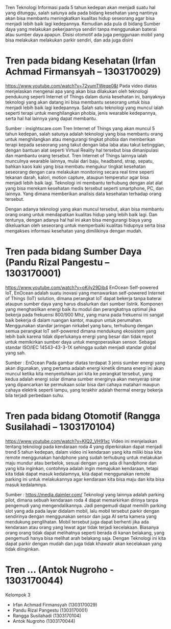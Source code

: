 Tren Teknologi Informasi pada 5 tahun kedepan akan menjadi suatu hal yang ditunggu, salah satunya ada pada bidang kesehatan yang nantinya akan bisa membantu meningkatkan kualitas hidup seseorang agar bisa menjadi lebih baik lagi kedepannya. Kemudian ada pula di bidang Sumber daya yang melakukan pekerjaannya sendiri tanpa menggunakan baterai atau sumber daya apapun. Disisi otomotif ada juga penggunaan mobil yang bisa melakukan melakukan parkir sendiri, dan ada juga disini

# Tren pada bidang Kesehatan (Irfan Achmad Firmansyah – 1303170029)
https://www.youtube.com/watch?v=72vumTWeqe0&t
Pada video diatas menjelaskan mengenai apa yang akan bisa dilakukan oleh teknologi pendukung seperti Internet of Things dalam dunia kesehatan ini, banyaknya teknologi yang akan datang ini bisa membantu seseorang untuk bisa menjadi lebih baik lagi kedepannya. Salah satu teknologi yang muncul ialah seperti terapi untuk menghilangkan phobia, jenis wearable kedepannya, serta hal hal lainnya yang dapat membantu.
 
Sumber : insightscare.com 
Tren Internet of Things yang akan muncul 5 tahun kedepan, salah satunya adalah teknologi yang bisa membantu orang untuk menghilangkan atau mengurangi tingkat phobia dan memberikan terapi kepada seseorang yang takut dengan laba laba atau takut ketinggian, dengan bantuan alat seperti Virtual Reality hal tersebut bisa dimanipulasi dan mambantu orang tersebut.
Tren Internet of Things lainnya ialah munculnya wearable lainnya, mulai dari baju, headband, strap, sepatu, bahkan kaos kaki yang bisa membatu mengukur tingkat kesehatan seseorang dengan cara melakukan monitoring secara real time seperti tekanan darah, kalori, motion capture, ataupun temperatur agar bisa menjadi lebih baik lagi. 
Teknologi ini membantu terhubung dengan alat alat yang bisa merekam kesehatan medis tersebut seperti smartphone, PC, dan lainnya. Yang dimana memberikan analisis data kesehatan terhadap orang tersebut.


Dengan adanya teknologi yang akan muncul tersebut, akan bisa membantu orang orang untuk mendapatkan kualitas hidup yang lebih baik lagi. Dan tentunya, dengan adanya hal hal ini akan bisa mengurangi biaya yang dikeluarkan oleh seseorang untuk memperbaiki kualitas hidupnya serta bisa mengakses informasi kesehatan yang dimilikinya dengan mudah.

# Tren pada bidang Sumber Daya (Pandu Rizal Pangestu – 1303170001)
https://www.youtube.com/watch?v=oKiIy29Dib4
	EnOcean Self-powered IoT, EnOcean adalah suatu inovasi yang menawarkan self-powered Internet of Things (IoT) solution, dimana perangkat IoT dapat bekerja tanpa baterai ataupun sumber daya yang harus disalurkan dari sumber listrik. Komponen yang menghasilkan energi baik itu modul dan perangkatnya optimal jika bekerja pada frekuensi 800/900 Mhz, yang mana pada frekuensi ini sangat baik bekerja di dalam ruangan kantor, maupun untuk perumahan.
Menggunakan standar jaringan nirkabel yang baru, terhubung dengan semua perangkat IoT self-powered dimana mendukung ekosistem yang lebih baik karena tidak diperlukanya energi yang besar dan tidak repot untuk memikirkan sumber daya untuk mengoperasikan sensor. Sebagai standar ISO/IEC 14543-43-3-1X sehingga sudah menjadi standar global yang sah. 
 
Sumber : EnOcean
	Pada gambar diatas terdapat 3 jenis sumber energi yang akan digunakan, yang pertama adalah energi kinetik dimana energi ini akan muncul ketika kita menyentuhkan jari kita ke perangkat tersebut, yang kedua adalah energi solar dimana sumber energinya akan menyerap sinar yang dipancarkan ke permukaan solar bisa dari cahaya matahari maupun cahaya elektrik seperti lampu, yang terakhir adalah thermal energy bekerja bila terjadi perbedaan suhu.
  
# Tren pada bidang Otomotif (Rangga Susilahadi – 1303170104)
https://www.youtube.com/watch?v=KIQ2_VH91xc
	Video ini menjelaskan tentang teknologi pada kendaraan roda 4 yang diperkirakan dapat menjadi trend 5 tahun kedepan, dalam video ini kendaraan yang kita miliki bisa kita remote menggunakan handphone yang sudah terhubung untuk melakukan maju mundur atau berbelok, sesuai dengan yang ada di handphone dan yang kita inginkan, contohnya adalah ingin memajukan kendaraan, tetapi kita tidak dapat masuk kedalamnya, kita dapat menggunakan remote parking ini untuk melakukannya agar kendaraan kita bisa maju dan kita bisa masuk kedalamnya.
 
Sumber : https://media.daimler.com/
	Teknologi yang lainnya adalah parking pilot, dimana sebuah kendaraan roda 4 dapat memarkirkan dirinya tanpa pengemudi yang mengendalikannya. Jadi pengemudi dapat memilih parking slot yang ada pada layar didalam mobil, lalu mobil tersebut parkir dengan sendirinya dengan menggunakan sensor dan juga AI serta kamera yang mendukung penglihatan. Mobil tersebut juga dapat berhenti jika ada kendaraan atau orang yang lewat agar tidak terjadi kecelakaan. Biasanya orang orang tidak dapat melihatnya seperti berada di kanan belakang, yang pengemudi hanya bisa melihat arah belakang saja. Dengan Teknologi ini kita dapat parkir dengan mudah dan juga tidak khawatir akan kecelakaan yang tidak diinginkan.
  
# Tren ... (Antok Nugroho - 1303170044)
 
Kelompok 3
- Irfan Achmad Firmansyah (1303170029)
- Pandu Rizal Pangestu (1303170001)
- Rangga Susilahadi (1303170104)
- Antok Nugroho (1303170044)


